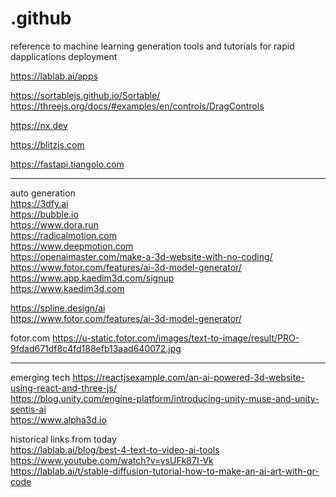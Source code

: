# .github
reference to machine learning generation tools and tutorials for rapid dapplications deployment


https://lablab.ai/apps

https://sortablejs.github.io/Sortable/
https://threejs.org/docs/#examples/en/controls/DragControls

https://nx.dev

https://blitzjs.com



https://fastapi.tiangolo.com

-------------

auto generation<br />
https://3dfy.ai<br />
https://bubble.io<br />
https://www.dora.run<br />
https://radicalmotion.com<br />
https://www.deepmotion.com<br />
https://openaimaster.com/make-a-3d-website-with-no-coding/<br />
https://www.fotor.com/features/ai-3d-model-generator/<br />
https://www.app.kaedim3d.com/signup<br />
https://www.kaedim3d.com<br />

https://spline.design/ai<br />
https://www.fotor.com/features/ai-3d-model-generator/<br />

fotor.com
https://u-static.fotor.com/images/text-to-image/result/PRO-9fdad671df8c4fd188efb13aad640072.jpg<br />
_____________
emerging tech
https://reactjsexample.com/an-ai-powered-3d-website-using-react-and-three-js/<br />
https://blog.unity.com/engine-platform/introducing-unity-muse-and-unity-sentis-ai<br />
https://www.alpha3d.io<br />

historical links from today<br />
https://lablab.ai/blog/best-4-text-to-video-ai-tools<br />
https://www.youtube.com/watch?v=ysUFk87I-Vk<br />
https://lablab.ai/t/stable-diffusion-tutorial-how-to-make-an-ai-art-with-qr-code<br />
